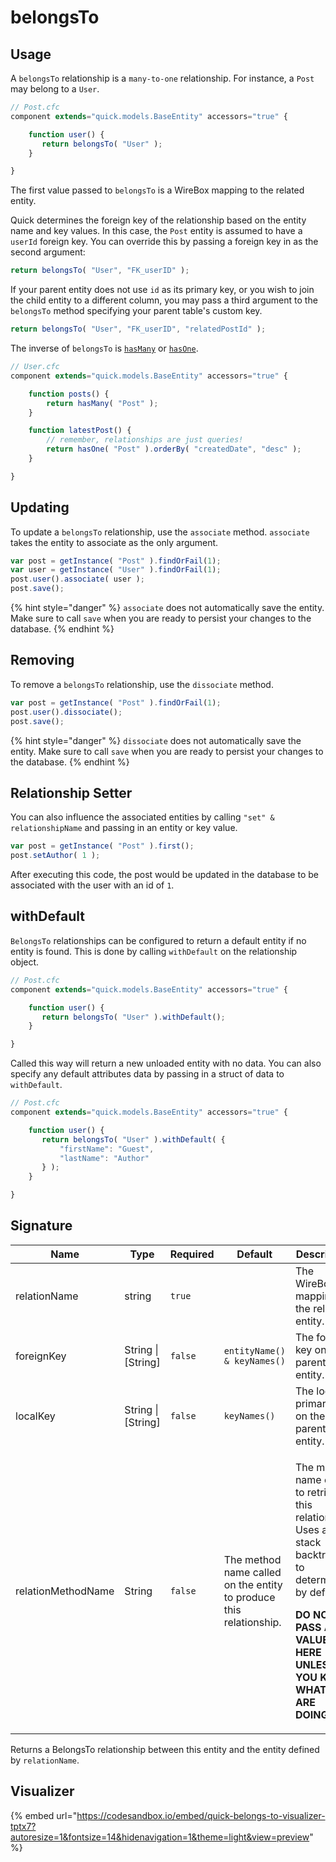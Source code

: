 # belongsTo

## Usage

A `belongsTo` relationship is a `many-to-one` relationship. For instance, a `Post` may belong to a `User`.

```javascript
// Post.cfc
component extends="quick.models.BaseEntity" accessors="true" {

    function user() {
       return belongsTo( "User" );
    }

}
```

The first value passed to `belongsTo` is a WireBox mapping to the related entity.

Quick determines the foreign key of the relationship based on the entity name and key values. In this case, the `Post` entity is assumed to have a `userId` foreign key. You can override this by passing a foreign key in as the second argument:

```javascript
return belongsTo( "User", "FK_userID" );
```

If your parent entity does not use `id` as its primary key, or you wish to join the child entity to a different column, you may pass a third argument to the `belongsTo` method specifying your parent table's custom key.

```javascript
return belongsTo( "User", "FK_userID", "relatedPostId" );
```

The inverse of `belongsTo` is [`hasMany`](hasmany.md) or [`hasOne`](hasone.md).

```javascript
// User.cfc
component extends="quick.models.BaseEntity" accessors="true" {

    function posts() {
        return hasMany( "Post" );
    }

    function latestPost() {
        // remember, relationships are just queries!
        return hasOne( "Post" ).orderBy( "createdDate", "desc" );
    }

}
```

## Updating

To update a `belongsTo` relationship, use the `associate` method. `associate` takes the entity to associate as the only argument.

```javascript
var post = getInstance( "Post" ).findOrFail(1);
var user = getInstance( "User" ).findOrFail(1);
post.user().associate( user );
post.save();
```

{% hint style="danger" %}
`associate` does not automatically save the entity. Make sure to call `save` when you are ready to persist your changes to the database.
{% endhint %}

## Removing

To remove a `belongsTo` relationship, use the `dissociate` method.

```javascript
var post = getInstance( "Post" ).findOrFail(1);
post.user().dissociate();
post.save();
```

{% hint style="danger" %}
`dissociate` does not automatically save the entity. Make sure to call `save` when you are ready to persist your changes to the database.
{% endhint %}

## Relationship Setter

You can also influence the associated entities by calling `"set" & relationshipName` and passing in an entity or key value.

```javascript
var post = getInstance( "Post" ).first();
post.setAuthor( 1 );
```

After executing this code, the post would be updated in the database to be associated with the user with an id of `1`.

## withDefault

`BelongsTo` relationships can be configured to return a default entity if no entity is found.  This is done by calling `withDefault` on the relationship object.

```javascript
// Post.cfc
component extends="quick.models.BaseEntity" accessors="true" {

    function user() {
       return belongsTo( "User" ).withDefault();
    }

}
```

Called this way will return a new unloaded entity with no data.  You can also specify any default attributes data by passing in a struct of data to `withDefault`.

```javascript
// Post.cfc
component extends="quick.models.BaseEntity" accessors="true" {

    function user() {
       return belongsTo( "User" ).withDefault( {
           "firstName": "Guest",
           "lastName": "Author"
       } );
    }

}
```

## Signature

| Name               | Type                | Required | Default                                                            | Description                                                                                                                                                                                              |
| ------------------ | ------------------- | -------- | ------------------------------------------------------------------ | -------------------------------------------------------------------------------------------------------------------------------------------------------------------------------------------------------- |
| relationName       | string              | `true`   |                                                                    | The WireBox mapping for the related entity.                                                                                                                                                              |
| foreignKey         | String \| \[String] | `false`  | `entityName() & keyNames()`                                        | The foreign key on the parent entity.                                                                                                                                                                    |
| localKey           | String \| \[String] | `false`  | `keyNames()`                                                       | The local primary key on the parent entity.                                                                                                                                                              |
| relationMethodName | String              | `false`  | The method name called on the entity to produce this relationship. | <p>The method name called to retrieve this relationship.  Uses a stack backtrace to determine by default.</p><p></p><p><strong>DO NOT PASS A VALUE HERE UNLESS YOU KNOW WHAT YOU ARE DOING.</strong></p> |

Returns a BelongsTo relationship between this entity and the entity defined by `relationName`.

## Visualizer

{% embed url="https://codesandbox.io/embed/quick-belongs-to-visualizer-tptx7?autoresize=1&fontsize=14&hidenavigation=1&theme=light&view=preview" %}

